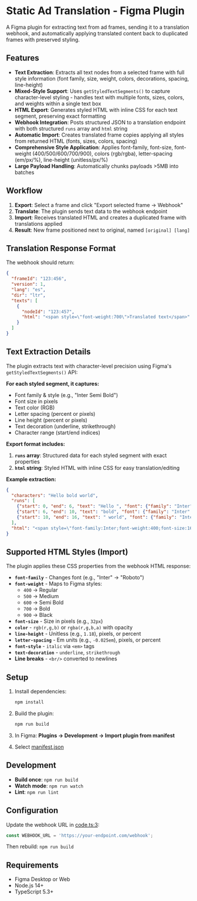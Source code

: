 # Static Ad Translation - Figma Plugin

A Figma plugin for extracting text from ad frames, sending it to a translation webhook, and automatically applying translated content back to duplicated frames with preserved styling.

## Features

- **Text Extraction**: Extracts all text nodes from a selected frame with full style information (font family, size, weight, colors, decorations, spacing, line-height)
- **Mixed-Style Support**: Uses `getStyledTextSegments()` to capture character-level styling - handles text with multiple fonts, sizes, colors, and weights within a single text box
- **HTML Export**: Generates styled HTML with inline CSS for each text segment, preserving exact formatting
- **Webhook Integration**: Posts structured JSON to a translation endpoint with both structured `runs` array and `html` string
- **Automatic Import**: Creates translated frame copies applying all styles from returned HTML (fonts, sizes, colors, spacing)
- **Comprehensive Style Application**: Applies font-family, font-size, font-weight (400/500/600/700/900), colors (rgb/rgba), letter-spacing (em/px/%), line-height (unitless/px/%)
- **Large Payload Handling**: Automatically chunks payloads >5MB into batches

## Workflow

1. **Export**: Select a frame and click "Export selected frame → Webhook"
2. **Translate**: The plugin sends text data to the webhook endpoint
3. **Import**: Receives translated HTML and creates a duplicated frame with translations applied
4. **Result**: New frame positioned next to original, named `[original] [lang]`

## Translation Response Format

The webhook should return:

```json
{
  "frameId": "123:456",
  "version": 1,
  "lang": "es",
  "dir": "ltr",
  "texts": [
    {
      "nodeId": "123:457",
      "html": "<span style=\"font-weight:700\">Translated text</span>"
    }
  ]
}
```

## Text Extraction Details

The plugin extracts text with character-level precision using Figma's `getStyledTextSegments()` API:

**For each styled segment, it captures:**
- Font family & style (e.g., "Inter Semi Bold")
- Font size in pixels
- Text color (RGB)
- Letter spacing (percent or pixels)
- Line height (percent or pixels)
- Text decoration (underline, strikethrough)
- Character range (start/end indices)

**Export format includes:**
1. **`runs` array**: Structured data for each styled segment with exact properties
2. **`html` string**: Styled HTML with inline CSS for easy translation/editing

**Example extraction:**
```json
{
  "characters": "Hello bold world",
  "runs": [
    {"start": 0, "end": 6, "text": "Hello ", "font": {"family": "Inter", "style": "Regular"}, "fontSize": 16},
    {"start": 6, "end": 10, "text": "bold", "font": {"family": "Inter", "style": "Semi Bold"}, "fontSize": 16},
    {"start": 10, "end": 16, "text": " world", "font": {"family": "Inter", "style": "Regular"}, "fontSize": 16}
  ],
  "html": "<span style=\"font-family:Inter;font-weight:400;font-size:16px\">Hello </span><span style=\"font-family:Inter;font-weight:600;font-size:16px\">bold</span><span style=\"font-family:Inter;font-weight:400;font-size:16px\"> world</span>"
}
```

## Supported HTML Styles (Import)

The plugin applies these CSS properties from the webhook HTML response:

- **`font-family`** - Changes font (e.g., "Inter" → "Roboto")
- **`font-weight`** - Maps to Figma styles:
  - `400` → Regular
  - `500` → Medium
  - `600` → Semi Bold
  - `700` → Bold
  - `900` → Black
- **`font-size`** - Size in pixels (e.g., `32px`)
- **`color`** - `rgb(r,g,b)` or `rgba(r,g,b,a)` with opacity
- **`line-height`** - Unitless (e.g., `1.18`), pixels, or percent
- **`letter-spacing`** - Em units (e.g., `-0.025em`), pixels, or percent
- **`font-style`** - `italic` via `<em>` tags
- **`text-decoration`** - `underline`, `strikethrough`
- **Line breaks** - `<br/>` converted to newlines

## Setup

1. Install dependencies:
   ```bash
   npm install
   ```

2. Build the plugin:
   ```bash
   npm run build
   ```

3. In Figma: **Plugins → Development → Import plugin from manifest**

4. Select [manifest.json](manifest.json)

## Development

- **Build once**: `npm run build`
- **Watch mode**: `npm run watch`
- **Lint**: `npm run lint`

## Configuration

Update the webhook URL in [code.ts:3](code.ts#L3):

```typescript
const WEBHOOK_URL = 'https://your-endpoint.com/webhook';
```

Then rebuild: `npm run build`

## Requirements

- Figma Desktop or Web
- Node.js 14+
- TypeScript 5.3+
